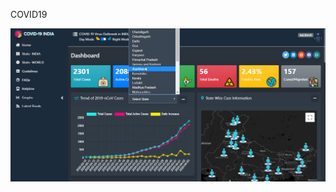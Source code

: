 COVID19



<a href="https://www.linkedin.com/in/prashantmi/"><p align="center"><img src="coivid19.gif" /><i></i></p></a>
